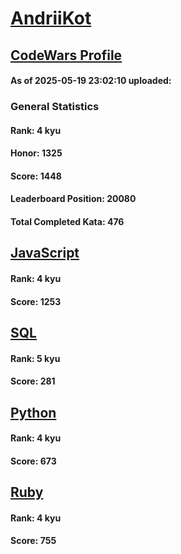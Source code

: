 # [AndriiKot](https://www.codewars.com/users/AndriiKot)

## [CodeWars Profile](https://www.codewars.com/users/AndriiKot)

#### As of 2025-05-19 23:02:10 uploaded:

### General Statistics

#### Rank: 4 kyu

#### Honor: 1325

#### Score: 1448

#### Leaderboard Position: 20080

#### Total Completed Kata: 476



## [JavaScript](https://github.com/AndriiKot/JavaScript__CodeWars)

#### Rank: 4 kyu

#### Score: 1253


## [SQL](https://github.com/AndriiKot/SQL__CodeWars)

#### Rank: 5 kyu

#### Score: 281


## [Python](https://github.com/AndriiKot/Python__CodeWars)

#### Rank: 4 kyu

#### Score: 673


## [Ruby](https://github.com/AndriiKot/Ruby__CodeWars)

#### Rank: 4 kyu

#### Score: 755

